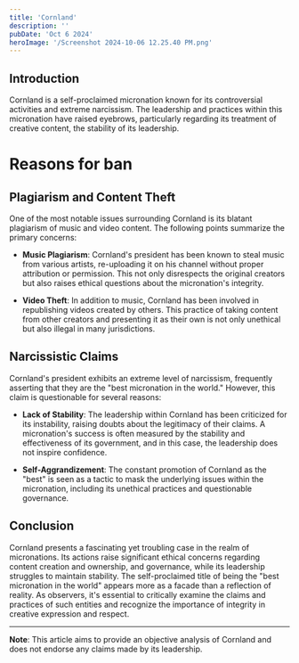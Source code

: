 ```yaml
---
title: 'Cornland'
description: ''
pubDate: 'Oct 6 2024'
heroImage: '/Screenshot 2024-10-06 12.25.40 PM.png'
---
```


## Introduction

Cornland is a self-proclaimed micronation known for its controversial activities and extreme narcissism. The leadership and practices within this micronation have raised eyebrows, particularly regarding its treatment of creative content, the stability of its leadership.

# Reasons for ban

## Plagiarism and Content Theft

One of the most notable issues surrounding Cornland is its blatant plagiarism of music and video content. The following points summarize the primary concerns:

- **Music Plagiarism**: Cornland's president has been known to steal music from various artists, re-uploading it on his channel without proper attribution or permission. This not only disrespects the original creators but also raises ethical questions about the micronation's integrity.

- **Video Theft**: In addition to music, Cornland has been involved in republishing videos created by others. This practice of taking content from other creators and presenting it as their own is not only unethical but also illegal in many jurisdictions.

## Narcissistic Claims

Cornland's president exhibits an extreme level of narcissism, frequently asserting that they are the "best micronation in the world." However, this claim is questionable for several reasons:

- **Lack of Stability**: The leadership within Cornland has been criticized for its instability, raising doubts about the legitimacy of their claims. A micronation's success is often measured by the stability and effectiveness of its government, and in this case, the leadership does not inspire confidence.

- **Self-Aggrandizement**: The constant promotion of Cornland as the "best" is seen as a tactic to mask the underlying issues within the micronation, including its unethical practices and questionable governance.

## Conclusion

Cornland presents a fascinating yet troubling case in the realm of micronations. Its actions raise significant ethical concerns regarding content creation and ownership, and governance, while its leadership struggles to maintain stability. The self-proclaimed title of being the "best micronation in the world" appears more as a facade than a reflection of reality. As observers, it's essential to critically examine the claims and practices of such entities and recognize the importance of integrity in creative expression and respect.

---

**Note**: This article aims to provide an objective analysis of Cornland and does not endorse any claims made by its leadership.
